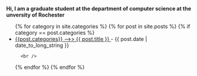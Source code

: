 <b>Hi, I am a graduate student at the department of computer science at the unversity of Rochester</b>
<ul>
  {% for category in site.categories %}
  {% for post in site.posts %}
  {% if category == post.categories %}
    <li>
    <a href="{{ post.url }}">    
   {{post.categories}} -->> {{ post.title }}
        </a>
        - <time datetime="{{ post.date | date: "%Y-%m-%d" }}">{{ post.date | date_to_long_string }}</time>
      </li>
   
      <br />
        
    
  {% endfor %}
  {% endfor %}
</ul>
